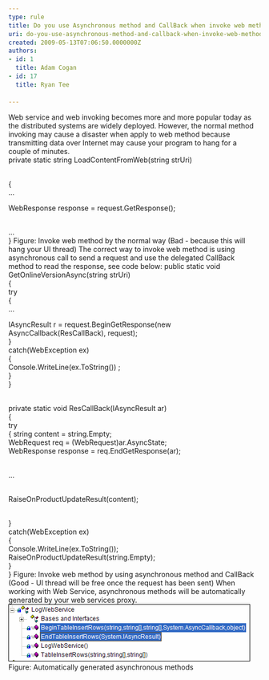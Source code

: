 ```yaml
---
type: rule
title: Do you use Asynchronous method and CallBack when invoke web method?
uri: do-you-use-asynchronous-method-and-callback-when-invoke-web-method
created: 2009-05-13T07:06:50.0000000Z
authors:
- id: 1
  title: Adam Cogan
- id: 17
  title: Ryan Tee

---
```


 Web service and web invoking becomes more and more popular today as the distributed systems are widely deployed. However, the normal method invoking may cause a disaster when apply to web method because transmitting data over Internet may cause your program to hang for a couple of minutes. <br> private static string LoadContentFromWeb(string strUri) 

<br>    { 
<br>    ... 

WebResponse response = request.GetResponse(); 

<br>    ...
<br>    } Figure: Invoke web method by the normal way (Bad - because this will hang your UI thread) 
The correct way to invoke web method is using asynchronous call to send a request and use the delegated CallBack method to read the response, see code below:
 public static void GetOnlineVersionAsync(string strUri) 
<br>    { 
<br>        try
<br>        {
<br>         ...

IAsyncResult r = request.BeginGetResponse(new AsyncCallback(ResCallBack), request);
<br>         }
<br>         catch(WebException ex)
<br>        {
<br>            Console.WriteLine(ex.ToString()) ; 
<br>         }
<br>    }



<br>    private static void ResCallBack(IAsyncResult ar)
<br>    {
<br>       try
<br>       {
      string content = string.Empty;
<br>          WebRequest req = (WebRequest)ar.AsyncState;
<br>          WebResponse response = req.EndGetResponse(ar);

<br>          ...

<br>          RaiseOnProductUpdateResult(content);

<br>       }
<br>       catch(WebException ex)
<br>       {
<br>          Console.WriteLine(ex.ToString());
<br>          RaiseOnProductUpdateResult(string.Empty);
<br>        }
<br>    } Figure: Invoke web method by using asynchronous method and CallBack (Good - UI thread will be free once the request has been sent) 
When working with Web Service, asynchronous methods will be automatically generated by your web services proxy.
![](AsyncCallBack-Rulest1.gif) Figure: Automatically generated asynchronous methods
